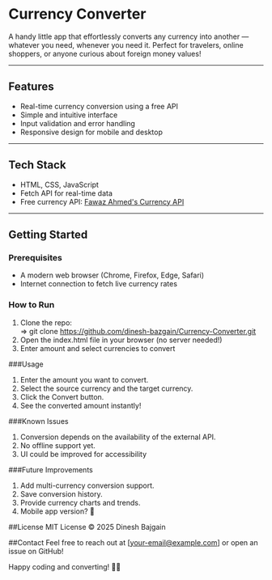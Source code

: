 # Currency Converter

A handy little app that effortlessly converts any currency into another — whatever you need, whenever you need it. Perfect for travelers, online shoppers, or anyone curious about foreign money values!

---

## Features

- Real-time currency conversion using a free API  
- Simple and intuitive interface  
- Input validation and error handling  
- Responsive design for mobile and desktop  

---

## Tech Stack

- HTML, CSS, JavaScript  
- Fetch API for real-time data  
- Free currency API: [Fawaz Ahmed's Currency API](https://github.com/fawazahmed0/currency-api)

---

## Getting Started

### Prerequisites

- A modern web browser (Chrome, Firefox, Edge, Safari)  
- Internet connection to fetch live currency rates  

### How to Run

1. Clone the repo:  
     => git clone https://github.com/dinesh-bazgain/Currency-Converter.git
2. Open the index.html file in your browser (no server needed!)
3. Enter amount and select currencies to convert

###Usage
1. Enter the amount you want to convert.
2. Select the source currency and the target currency.
3. Click the Convert button.
4. See the converted amount instantly!

###Known Issues
1. Conversion depends on the availability of the external API.
2. No offline support yet.
3. UI could be improved for accessibility

###Future Improvements
1. Add multi-currency conversion support.
2. Save conversion history.
3. Provide currency charts and trends.
4. Mobile app version? 🤔

##License
MIT License © 2025 Dinesh Bajgain

##Contact
Feel free to reach out at [your-email@example.com] or open an issue on GitHub!

Happy coding and converting! 💸🚀
